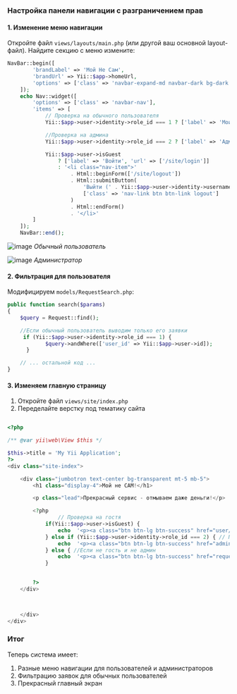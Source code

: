 ### Настройка панели навигации с разграничением прав

#### 1. Изменение меню навигации

Откройте файл `views/layouts/main.php` (или другой ваш основной layout-файл). Найдите секцию с меню измените:

```php
NavBar::begin([
        'brandLabel' => 'Мой Не Сам',
        'brandUrl' => Yii::$app->homeUrl,
        'options' => ['class' => 'navbar-expand-md navbar-dark bg-dark fixed-top']
    ]);
    echo Nav::widget([
        'options' => ['class' => 'navbar-nav'],
        'items' => [
            // Проверка на обычного пользователя
            Yii::$app->user->identity->role_id === 1 ? ['label' => 'Мои заявки', 'url' => ['/request/index']] : '',

            //Проверка на админа
            Yii::$app->user->identity->role_id === 2 ? ['label' => 'Админка', 'url' => ['/admin/index']] : '',

            Yii::$app->user->isGuest
                ? ['label' => 'Войти', 'url' => ['/site/login']]
                : '<li class="nav-item">'
                    . Html::beginForm(['/site/logout'])
                    . Html::submitButton(
                        'Выйти (' . Yii::$app->user->identity->username . ')',
                        ['class' => 'nav-link btn btn-link logout']
                    )
                    . Html::endForm()
                    . '</li>'
        ]
    ]);
    NavBar::end();
```
![image](https://github.com/user-attachments/assets/93e40286-b4f5-4c7b-a1b7-82bc0362cba3)
*Обычный пользователь*


![image](https://github.com/user-attachments/assets/77c5ed8b-3afd-4e55-b8c4-9a7ee297eb8a)
*Администратор*


#### 2. Фильтрация для пользователя

Модифицируем `models/RequestSearch.php`:

```php
public function search($params)
{
    $query = Request::find();

    //Если обычный пользователь выводим только его заявки
     if (Yii::$app->user->identity->role_id === 1) {
            $query->andWhere(['user_id' => Yii::$app->user->id]);
      }

    // ... остальной код ...
}
```


#### 3. Изменяем главную страницу

1. Откройте файл `views/site/index.php`
2. Переделайте верстку под тематику сайта
   
```php

<?php

/** @var yii\web\View $this */

$this->title = 'My Yii Application';
?>
<div class="site-index">

    <div class="jumbotron text-center bg-transparent mt-5 mb-5">
        <h1 class="display-4">Мой не САМ!</h1>

        <p class="lead">Прекрасный сервис - отмываем даже деньги!</p>

        <?php 
                // Проверка на гостя
            if(Yii::$app->user->isGuest) {
                echo  '<p><a class="btn btn-lg btn-success" href="user/create">Регистрация</a></p>';
            } else if (Yii::$app->user->identity->role_id === 2) { // Проверка на админа
                echo  '<p><a class="btn btn-lg btn-success" href="admin/index">Админ-панель</a></p>';
            } else { //Если не гость и не админ
                echo  '<p><a class="btn btn-lg btn-success" href="request/index">Мои заявки</a></p>';
            }
        

        ?>
    </div>

    

    </div>
</div>


```

### Итог

Теперь система имеет:
1. Разные меню навигации для пользователей и администраторов
2. Фильтрацию заявок для обычных пользователей
3. Прекрасный главный экран

